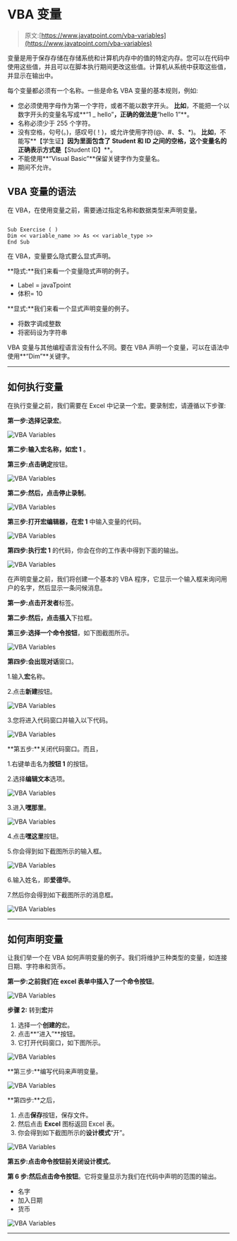 # VBA 变量

> 原文:[https://www.javatpoint.com/vba-variables](https://www.javatpoint.com/vba-variables)

变量是用于保存存储在存储系统和计算机内存中的值的特定内存。您可以在代码中使用这些值，并且可以在脚本执行期间更改这些值。计算机从系统中获取这些值，并显示在输出中。

每个变量都必须有一个名称。一些是命名 VBA 变量的基本规则，例如:

*   您必须使用字母作为第一个字符，或者不能以数字开头。
    **比如**，不能把一个以数字开头的变量名写成**“1 _ hello”**，正确的做法是**“hello 1”**。
*   名称必须少于 255 个字符。
*   没有空格，句号(。)，感叹号(！)，或允许使用字符(@、#、$、*)。
    **比如**，不能写**【学生证】**因为里面包含了 Student 和 ID 之间的空格，这个变量名的正确表示方式是**【Student ID】**。
*   不能使用**“Visual Basic”**保留关键字作为变量名。
*   期间不允许。

## VBA 变量的语法

在 VBA，在使用变量之前，需要通过指定名称和数据类型来声明变量。

```

Sub Exercise ( )
Dim << variable_name >> As << variable_type >>
End Sub

```

在 VBA，变量要么隐式要么显式声明。

**隐式:**我们来看一个变量隐式声明的例子。

*   Label = javaTpoint
*   体积= 10

**显式:**我们来看一个显式声明变量的例子。

*   将数字调成整数
*   将密码设为字符串

VBA 变量与其他编程语言没有什么不同。要在 VBA 声明一个变量，可以在语法中使用**“Dim”**关键字。

* * *

## 如何执行变量

在执行变量之前，我们需要在 Excel 中记录一个宏。要录制宏，请遵循以下步骤:

**第一步:**选择**记录宏**。

![VBA Variables](../Images/86df62097ee8dfb006637d5319066c1d.png)

**第二步:**输入宏名称，如**宏 1** 。

**第三步:**点击**确定**按钮。

![VBA Variables](../Images/8b135f69748a1c06907f1cd68ed4d82c.png)

**第二步:**然后，点击**停止录制**。

![VBA Variables](../Images/6ae6a860986880d1c6909bd16b6c6ccd.png)

**第三步:**打开宏编辑器，在**宏 1** 中输入变量的代码。

![VBA Variables](../Images/e76741203e5f63e5b423a3e517d43cf3.png)

**第四步:**执行**宏 1** 的代码，你会在你的工作表中得到下面的输出。

![VBA Variables](../Images/e88aed6b082a708ac39d9f5f35abcd59.png)

在声明变量之前，我们将创建一个基本的 VBA 程序，它显示一个输入框来询问用户的名字，然后显示一条问候消息。

**第一步:**点击**开发者**标签。

**第二步:**然后，点击**插入**下拉框。

**第三步:**选择一个**命令按钮**，如下图截图所示。

![VBA Variables](../Images/41e5a689fe3bafb2b8b760738d830833.png)

**第四步:**会出现**对话**窗口。

1.输入**宏**名称。

2.点击**新建**按钮。

![VBA Variables](../Images/23ef1692b6afb5b6ee4fd8272b4bce8d.png)

3.您将进入代码窗口并输入以下代码。

![VBA Variables](../Images/eba72a3e86bea88db07e9c52932086ef.png)

**第五步:**关闭代码窗口。而且，

1.右键单击名为**按钮 1** 的按钮。

2.选择**编辑文本**选项。

![VBA Variables](../Images/13d101545f2ae8590eb82521aef25efd.png)

3.进入**嘿那里**。

![VBA Variables](../Images/675ce4aad3e2f6d78c26a90d8c5e6cfc.png)

4.点击**嘿这里**按钮。

5.你会得到如下截图所示的输入框。

![VBA Variables](../Images/63ae6743d3b2929ace9c329626de0e76.png)

6.输入姓名，即**爱德华**。

7.然后你会得到如下截图所示的消息框。

![VBA Variables](../Images/50f1720d68955ae079fadecf591aa433.png)

* * *

## 如何声明变量

让我们举一个在 VBA 如何声明变量的例子。我们将维护三种类型的变量，如连接日期、字符串和货币。

**第一步:**之前我们在 excel 表单中插入了一个**命令按钮**。

![VBA Variables](../Images/2ed97c9638baff116d6495cc41e2fa36.png)

**步骤 2:** 转到**宏**并

1.  选择一个**创建的**宏。
2.  点击**“进入”**按钮。
3.  它打开代码窗口，如下图所示。

![VBA Variables](../Images/f0c067f93f069b6ca435b3a24b2c8f1d.png)

**第三步:**编写代码来声明变量。

![VBA Variables](../Images/6e24125e531d2f28282f65b5749b6f93.png)

**第四步:**之后，

1.  点击**保存**按钮，保存文件。
2.  然后点击 **Excel** 图标返回 Excel 表。
3.  你会得到如下截图所示的**设计模式**“开”。

![VBA Variables](../Images/735afb94b324cc22523c4599065060d6.png)

**第五步:**点击命令按钮前关闭**设计模式**。

**第 6 步:**然后点击**命令按钮**。它将变量显示为我们在代码中声明的范围的输出。

*   名字
*   加入日期
*   货币

![VBA Variables](../Images/2f4dc445a79dc739ffcead09bdc36f64.png)

* * *